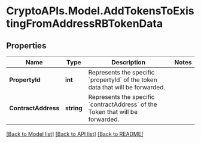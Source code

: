 # CryptoAPIs.Model.AddTokensToExistingFromAddressRBTokenData

## Properties

Name | Type | Description | Notes
------------ | ------------- | ------------- | -------------
**PropertyId** | **int** | Represents the specific &#x60;propertyId&#x60; of the token data that will be forwarded. | 
**ContractAddress** | **string** | Represents the specific &#x60;contractAddress&#x60; of the Token that will be forwarded. | 

[[Back to Model list]](../README.md#documentation-for-models) [[Back to API list]](../README.md#documentation-for-api-endpoints) [[Back to README]](../README.md)

